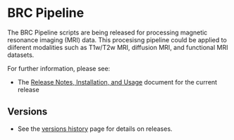 # BRC Pipeline

The BRC Pipeline scripts are being released for processing magnetic resonance imaging (MRI) data. This procesisng pipeline could be applied to diiferent modalities such as T1w/T2w MRI, diffusion MRI, and functional MRI datasets.

For further information, please see:

* The [Release Notes, Installation, and Usage][release-install-use] document
  for the current release

## Versions

* See the [versions history][Versions_md] page for details on releases.



<!-- References -->


[release-install-use]: https://github.com/SPMIC-UoN/BRC_Pipeline/wiki
[Versions_md]: https://github.com/SPMIC-UoN/BRC_Pipeline/releases
